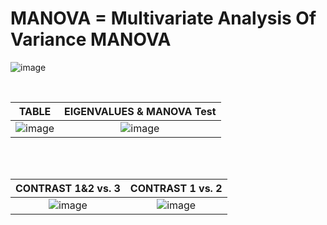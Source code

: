 # MANOVA = Multivariate Analysis Of Variance MANOVA 

![image](https://user-images.githubusercontent.com/45861503/76683020-e8f7ce00-65bd-11ea-92fd-81cb659bbe7c.png)
<br/>

</br> 

TABLE                                   |                         EIGENVALUES &  MANOVA Test     |
:--------------------------------------:|:-------------------------------------------------------:
![image](https://user-images.githubusercontent.com/45861503/76267793-1d1f6780-6229-11ea-882a-7bebb09a397a.png) | ![image](https://user-images.githubusercontent.com/45861503/76267913-856e4900-6229-11ea-82d5-4785b4a52c11.png)

<br/>
</br> 


CONTRAST 1&2 vs. 3               |                    CONTRAST 1 vs. 2
:--------------------------------:|:-------------------------------------:
![image](https://user-images.githubusercontent.com/45861503/76267970-b8184180-6229-11ea-8f1f-6d0e91af1466.png)|![image](https://user-images.githubusercontent.com/45861503/76267977-bd758c00-6229-11ea-90bd-563850b9db31.png)


